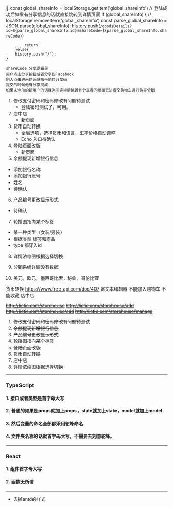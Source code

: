 
 const global_shareInfo = localStorage.getItem('global_shareInfo')
        // 登陆成功后如果有分享信息的话就直接跳转到详情页面
        if (global_shareInfo) {
            // localStorage.removeItem('global_shareInfo')
            const parse_global_shareInfo = JSON.parse(global_shareInfo);
            history.push(`/goodsDetails?id=${parse_global_shareInfo.id}&shareCode=${parse_global_shareInfo.shareCode}`)
            
            return
        }else{
        history.push("/");
    }

    shareCode 分享逻辑是 
    用户点击分享按钮或者分享到Facebook
    别人点击进来的话就携带他的分享码
    提交的时候他有分享提成
    如果未注册的新用户的话就注册完毕后跳转到分享者的页面无法提交购物车进行购买分销



1. 修改支付密码和密码修改有问题待测试
   - 登陆密码测试了，可用。
2. 店中店
   - 新页面
3. 货币自动转换
   - 全局选项，选择货币和语言，汇率价格自动调整
   - Echo 入口待确认
4. 登陆页面改版
   - 新页面
5. 余额提现新增银行信息
  - 添加银行名称
  - 添加银行账号
  - 姓名
  - 待确认
6. 产品编号更改显示形式
  - 待确认
7. 轮播图指向某个标签
  - 某一种类型（女装/男装）
  - 根据类型 标签和商品
  - type 都穿入id
8. 详情浓缩图根据选择切换
9. 分销系统详情没有数据



1. 美元，欧元，墨西哥比索，秘鲁，哥伦比亚

货币转换
https://www.free-api.com/doc/407
富文本编辑器
不能加入购物车 不能收藏 店中店 



~~http://lictic.com/storehouse~~
~~http://lictic.com/storehouse/add~~
~~http://lictic.com/storehouse/add~~
~~http://lictic.com/storehouse/manage~~



1. ~~修改支付密码和密码修改有问题待测试~~
2. ~~余额提现新增银行信息~~
3. ~~产品编号更改显示形式~~
4. ~~轮播图指向某个标签~~
5. ~~登陆页面改版~~
6. 货币自动转换
7. 店中店
8. 详情浓缩图根据选择切换
---

### TypeScript

#### 1. 接口或者类型是首字母大写

#### 2. 普通的如果是props就加上props，state就加上state，model就加上model

#### 3. 然后变量的命名全部都采用驼峰命名

#### 4. 文件夹名称的话就首字母大写，不需要去刻意驼峰。

---

### React

#### 1. 组件首字母大写

#### 2. 函数无所谓

---

[comment]: <> (/Users/blue/Desktop/susumio/node_modules/antd/es/style/index.less)
- 去掉antd的样式
